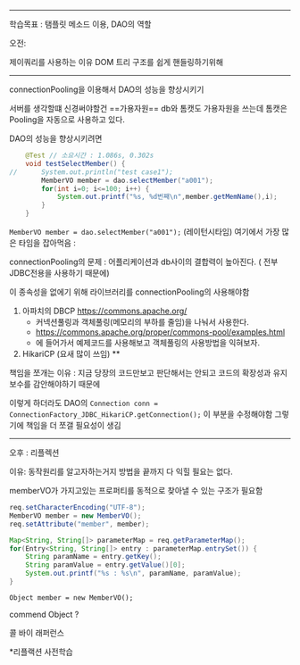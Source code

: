 <hr>

학습목표 :  탬플릿 메소드 이용, DAO의 역할


오전:

제이쿼리를 사용하는 이유
DOM 트리 구조를 쉽게 핸들링하기위해



<hr>


connectionPooling을 이용해서 DAO의 성능을 향상시키기

서버를 생각할떄 신경써야할건 ==가용자원==
db와 톰캣도 가용자원을 쓰는데
톰캣은 Pooling을 자동으로 사용하고 있다.

DAO의 성능을 향상시키려면 


```java
	@Test // 소요시간 : 1.086s, 0.302s
	void testSelectMember() {
//		System.out.println("test case1");
		MemberVO member = dao.selectMember("a001");
		for(int i=0; i<=100; i++) {
			System.out.printf("%s, %d번째\n",member.getMemName(),i);
		}
	}
```

`MemberVO member = dao.selectMember("a001");` (레이턴시타임)
여기에서 가장 많은 타임을 잡아먹음
: 

connectionPooling의 문제
: 어플리케이션과 db사이의 결합력이 높아진다. ( 전부 JDBC전용을 사용하기 때문에)

이 종속성을 없에기 위해 라이브러리를 connectionPooling의 사용해야함
1. 아파치의 DBCP https://commons.apache.org/
	- 커넥션풀링과 객체풀링(메모리의 부하를 줄임)을 나눠서 사용한다.
	- https://commons.apache.org/proper/commons-pool/examples.html
	- 에 들어가서 예제코드를 사용해보고 객체풀링의 사용방법을 익혀보자.
1. HikariCP (요새 많이 쓰임) **


책임을 쪼개는 이유
: 지금 당장의 코드만보고 판단해서는 안되고 코드의 확장성과 유지보수를 감안해야하기 때문에

이렇게 하더라도 DAO의
`Connection conn = ConnectionFactory_JDBC_HikariCP.getConnection();`
이 부분을 수정해야함
그렇기에 책임을 더 쪼갤 필요성이 생김



<hr>


오후 :  리플렉션

이유: 동작원리를 알고자하는거지 방법을 끝까지 다 익힐 필요는 없다.

memberVO가 가지고있는 프로퍼티를 동적으로 찾아낼 수 있는 구조가 필요함

```java
req.setCharacterEncoding("UTF-8");
MemberVO member = new MemberVO();
req.setAttribute("member", member);

Map<String, String[]> parameterMap = req.getParameterMap();
for(Entry<String, String[]> entry : parameterMap.entrySet()) {
	String paramName = entry.getKey();
	String paramValue = entry.getValue()[0];
	System.out.printf("%s : %s\n", paramName, paramValue);
}
```

`Object member = new MemberVO();`


commend Object ?

콜 바이 래퍼런스


*리플랙션 사전학습




